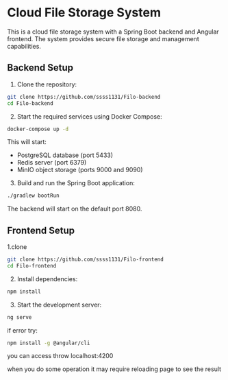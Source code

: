 # Cloud File Storage System

This is a cloud file storage system with a Spring Boot backend and Angular frontend. The system provides secure file storage and management capabilities.

## Backend Setup

1. Clone the repository:
```bash
git clone https://github.com/ssss1131/Filo-backend
cd Filo-backend
```

2. Start the required services using Docker Compose:
```bash
docker-compose up -d
```
This will start:
- PostgreSQL database (port 5433)
- Redis server (port 6379)
- MinIO object storage (ports 9000 and 9090)

3. Build and run the Spring Boot application:
```bash
./gradlew bootRun
```

The backend will start on the default port 8080.

## Frontend Setup

1.clone
```bash
git clone https://github.com/ssss1131/Filo-frontend
cd Filo-frontend
```

2. Install dependencies:
```bash
npm install
```

3. Start the development server:
```bash
ng serve
```
if error try:
```bash
npm install -g @angular/cli
```

you can access throw localhost:4200

when you do some operation it may require reloading page to see the result
